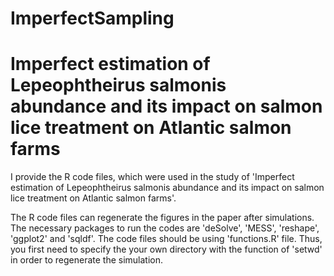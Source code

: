 # ImperfectSampling

# Imperfect estimation of Lepeophtheirus salmonis abundance and its impact on salmon lice treatment on Atlantic salmon farms

I provide the R code files, which were used in the study of 'Imperfect estimation of Lepeophtheirus salmonis abundance and its impact on salmon lice treatment on Atlantic salmon farms'. 

The R code files can regenerate the figures in the paper after simulations. The necessary packages to run the codes are 'deSolve', 'MESS', 'reshape', 'ggplot2' and 'sqldf'. The code files should be using 'functions.R' file. Thus, you first need to specify the your own directory with the function of 'setwd' in order to regenerate the simulation. 

